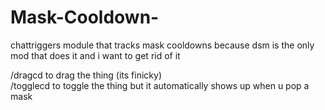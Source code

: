 # Mask-Cooldown-

chattriggers module that tracks mask cooldowns because dsm is the only mod that does it and i want to get rid of it

/dragcd to drag the thing (its finicky)  
/togglecd to toggle the thing but it automatically shows up when u pop a mask
